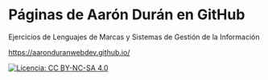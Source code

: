 # Páginas de Aarón Durán en GitHub
Ejercicios de Lenguajes de Marcas y Sistemas de Gestión de la Información

https://aaronduranwebdev.github.io/

[![Licencia: CC BY-NC-SA 4.0](https://licensebuttons.net/l/by-nc-sa/4.0/80x15.png)](https://creativecommons.org/licenses/by-nc-sa/4.0/)
